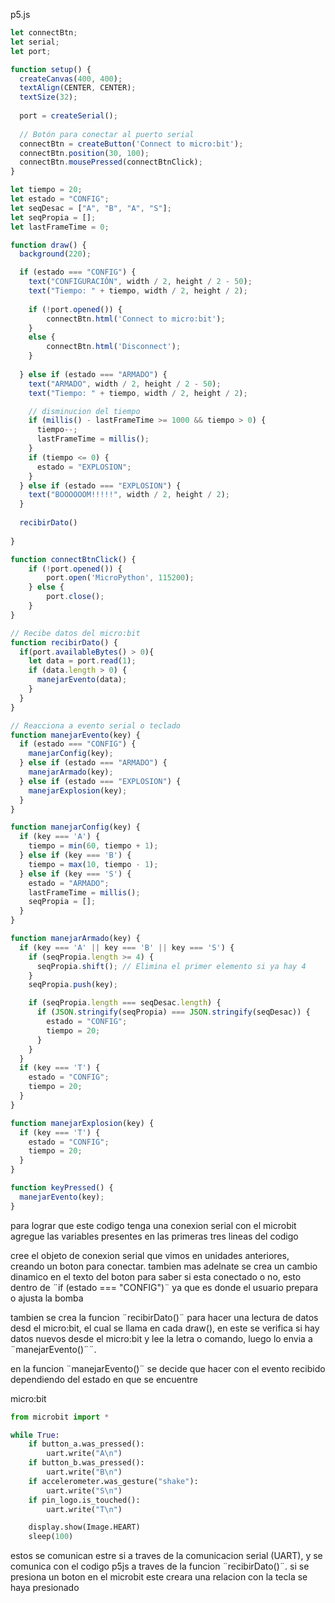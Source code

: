 p5.js

```js
let connectBtn;
let serial;
let port;

function setup() {
  createCanvas(400, 400);
  textAlign(CENTER, CENTER);
  textSize(32);
  
  port = createSerial();
  
  // Botón para conectar al puerto serial
  connectBtn = createButton('Connect to micro:bit');
  connectBtn.position(30, 100);
  connectBtn.mousePressed(connectBtnClick);
}

let tiempo = 20;
let estado = "CONFIG";
let seqDesac = ["A", "B", "A", "S"];
let seqPropia = [];
let lastFrameTime = 0;

function draw() {
  background(220);

  if (estado === "CONFIG") {
    text("CONFIGURACIÓN", width / 2, height / 2 - 50);
    text("Tiempo: " + tiempo, width / 2, height / 2);
    
    if (!port.opened()) {
        connectBtn.html('Connect to micro:bit');
    }
    else {
        connectBtn.html('Disconnect');
    }
    
  } else if (estado === "ARMADO") {
    text("ARMADO", width / 2, height / 2 - 50);
    text("Tiempo: " + tiempo, width / 2, height / 2);

    // disminucion del tiempo
    if (millis() - lastFrameTime >= 1000 && tiempo > 0) {
      tiempo--;
      lastFrameTime = millis();
    }
    if (tiempo <= 0) {
      estado = "EXPLOSION";
    }
  } else if (estado === "EXPLOSION") {
    text("BOOOOOOM!!!!!", width / 2, height / 2);
  }
  
  recibirDato()
  
}

function connectBtnClick() {
    if (!port.opened()) {
        port.open('MicroPython', 115200);
    } else {
        port.close();
    }
}

// Recibe datos del micro:bit
function recibirDato() {
  if(port.availableBytes() > 0){
    let data = port.read(1);
    if (data.length > 0) {
      manejarEvento(data);
    }
  }
}

// Reacciona a evento serial o teclado
function manejarEvento(key) {
  if (estado === "CONFIG") {
    manejarConfig(key);
  } else if (estado === "ARMADO") {
    manejarArmado(key);
  } else if (estado === "EXPLOSION") {
    manejarExplosion(key);
  }
}

function manejarConfig(key) {
  if (key === 'A') {
    tiempo = min(60, tiempo + 1);
  } else if (key === 'B') {
    tiempo = max(10, tiempo - 1);
  } else if (key === 'S') {
    estado = "ARMADO";
    lastFrameTime = millis();
    seqPropia = [];
  }
}

function manejarArmado(key) {
  if (key === 'A' || key === 'B' || key === 'S') {
    if (seqPropia.length >= 4) {
      seqPropia.shift(); // Elimina el primer elemento si ya hay 4
    }
    seqPropia.push(key);

    if (seqPropia.length === seqDesac.length) {
      if (JSON.stringify(seqPropia) === JSON.stringify(seqDesac)) {
        estado = "CONFIG";
        tiempo = 20;
      }
    }
  }
  if (key === 'T') {
    estado = "CONFIG";
    tiempo = 20;
  }
}

function manejarExplosion(key) {
  if (key === 'T') {
    estado = "CONFIG";
    tiempo = 20;
  }
}

function keyPressed() {
  manejarEvento(key);
}
```

para lograr que este codigo tenga una conexion serial con el microbit agregue las variables presentes en las primeras tres lineas del codigo

cree el objeto de conexion serial que vimos en unidades anteriores, creando un boton para conectar. tambien mas adelnate se crea un cambio 
dinamico en el texto del boton para saber si esta conectado o no, esto dentro de ¨if (estado === "CONFIG")¨ ya que es donde el usuario
prepara o ajusta la bomba

tambien se crea la funcion ¨recibirDato()¨ para hacer una lectura de datos desd el micro:bit, el cual se llama en cada draw(), en este
se verifica si hay datos nuevos desde el micro:bit y lee la letra o comando, luego lo envia a ¨manejarEvento()¨¨. 

en la funcion ¨manejarEvento()¨ se decide que hacer con el evento recibido dependiendo del estado en que se encuentre 

micro:bit

```py
from microbit import *

while True:
    if button_a.was_pressed():
        uart.write("A\n")
    if button_b.was_pressed():
        uart.write("B\n")
    if accelerometer.was_gesture("shake"):
        uart.write("S\n")
    if pin_logo.is_touched():
        uart.write("T\n")

    display.show(Image.HEART)
    sleep(100)
```
estos se comunican estre si a traves de la comunicacion serial (UART), y se comunica con el codigo p5js a traves de la funcion ¨recibirDato()¨.
si se presiona un boton en el microbit este creara una relacion con la tecla se haya presionado



